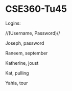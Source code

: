 # CSE360-Tu45

Logins:     

//(Username,  Password)//   

Joseph, password   

Raneem, september   

Katherine, joust   

Kat, pulling   

Yahia, tour   

